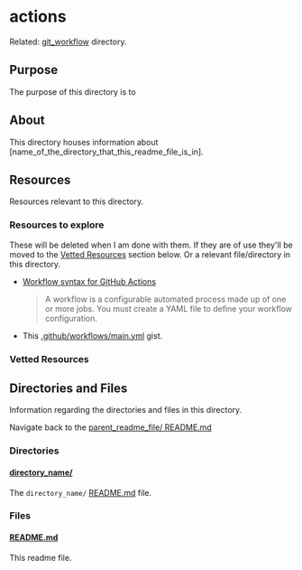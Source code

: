 # actions

Related: [git_workflow](../git_workflow/) directory.

## Purpose

The purpose of this directory is to <!-- [...]. -->

## About

This directory houses information about [name_of_the_directory_that_this_readme_file_is_in].

<!-- [Some information about this directory.] -->

## Resources

Resources relevant to this directory.

### Resources to explore

These will be deleted when I am done with them. If they are of use they'll be moved to the [Vetted Resources](#vetted-resources) section below. Or a relevant file/directory in this directory.

- [Workflow syntax for GitHub Actions](https://docs.github.com/en/actions/using-workflows/workflow-syntax-for-github-actions)

  > A workflow is a configurable automated process made up of one or more jobs. You must create a YAML file to define your workflow configuration.

- This [.github/workflows/main.yml](https://github.com/teambit/bit-with-github-actions/blob/master/.github/workflows/main.yml) gist.

### Vetted Resources

## Directories and Files

Information regarding the directories and files in this directory.

<!-- TODO: Consider changing

Navigate back to the [parent_readme_file/ README.md](../README.md)

to

Navigate back to the parent readme file.

or to

Navigate back to the readme file in the parent directory.

or to

Navigate back to the <parent_directory> [README.md](../README.md) file.

If so update all files....

-->

Navigate back to the [parent_readme_file/ README.md](../README.md)

### Directories

#### [directory_name/](./path_to_directory)

<!-- [About_this_directory.]

[More_info_about_this_directory.] -->

The `directory_name/` [README.md](./directory_name/README.md) file.

### Files

<!-- #### [name_of_other_file_in_here.extension]()

[About_this_file.]

[More_info_about_this_file.] -->

#### [README.md](./README.md)

This readme file.
